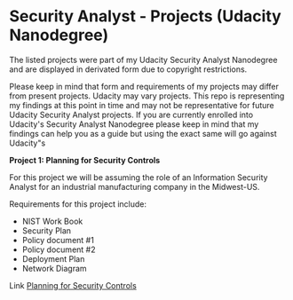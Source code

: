 # Security Analyst - Projects (Udacity Nanodegree)

The listed projects were part of my Udacity Security Analyst Nanodegree and are displayed in derivated form due to copyright restrictions.

Please keep in mind that form and requirements of my projects may differ from present projects. Udacity may vary projects. This repo is representing my findings at this point in time and may not be representative for future Udacity Security Analyst projects.
If you are currently enrolled into Udacity's Security Analyst Nanodegree please keep in mind that my findings can help you as a guide but using the exact same will go against Udacity"s 

**Project 1: Planning for Security Controls**

For this project we will be assuming the role of an Information Security Analyst for an industrial manufacturing company in the Midwest-US. 

Requirements for this project include:

* NIST Work Book
* Security Plan
* Policy document #1
* Policy document #2
* Deployment Plan
* Network Diagram

Link [Planning for Security Controls](https://github.com/MichaelThomasWolff/Security-Analyst-Projects-Udacity/tree/main/Planning%20for%20Security%20Controls)
